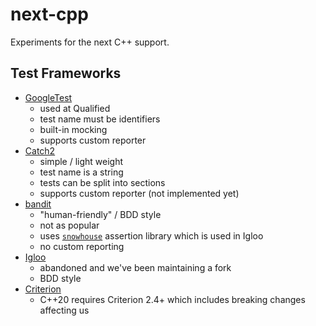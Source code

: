 # next-cpp

Experiments for the next C++ support.

## Test Frameworks

- [GoogleTest](https://github.com/google/googletest)
  - used at Qualified
  - test name must be identifiers
  - built-in mocking
  - supports custom reporter
- [Catch2](https://github.com/catchorg/Catch2)
  - simple / light weight
  - test name is a string
  - tests can be split into sections
  - supports custom reporter (not implemented yet)
- [bandit](https://github.com/banditcpp/bandit)
  - "human-friendly" / BDD style
  - not as popular
  - uses [`snowhouse`](https://github.com/banditcpp/snowhouse) assertion library which is used in Igloo
  - no custom reporting
- [Igloo](https://github.com/codewars/igloo)
  - abandoned and we've been maintaining a fork
  - BDD style
- [Criterion](https://github.com/Snaipe/Criterion)
  - C++20 requires Criterion 2.4+ which includes breaking changes affecting us
